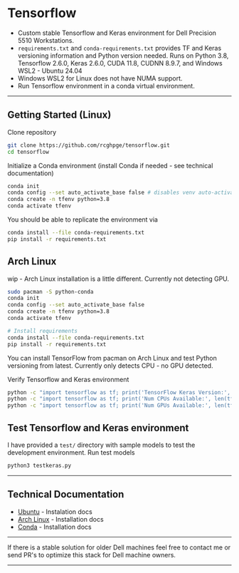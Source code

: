 # Tensorflow 
- Custom stable Tensorflow and Keras environment for Dell Precision 5510 Workstations.
- `requirements.txt` and `conda-requirements.txt` provides TF and Keras versioning information and Python version needed. Runs on Python 3.8, Tensorflow 2.6.0, Keras 2.6.0, CUDA 11.8, CUDNN 8.9.7, and Windows WSL2 - Ubuntu 24.04 
- Windows WSL2 for Linux does not have NUMA support.
- Run Tensorflow environment in a conda virtual environment.
---
## Getting Started (Linux)
Clone repository
```bash
git clone https://github.com/rcghpge/tensorflow.git
cd tensorflow
```

Initialize a Conda environment (install Conda if needed - see technical documentation)
```bash
conda init
conda config --set auto_activate_base false # disables venv auto-activate 
conda create -n tfenv python=3.8
conda activate tfenv
```

You should be able to replicate the environment via
```bash
conda install --file conda-requirements.txt
pip install -r requirements.txt

```

## Arch Linux
wip - Arch Linux installation is a little different. Currently not detecting GPU.
```bash
sudo pacman -S python-conda
conda init
conda config --set auto_activate_base false
conda create -n tfenv python=3.8
conda activate tfenv

# Install requirements
conda install --file conda-requirements.txt
pip install -r requirements.txt
```

You can install TensorFlow from pacman on Arch Linux and test Python versioning from latest.
Currently only detects CPU - no GPU detected.

Verify Tensorflow and Keras environment
```bash
python -c "import tensorflow as tf; print('TensorFlow Keras Version:', tf.keras.__version__)"
python -c "import tensorflow as tf; print('Num CPUs Available:', len(tf.config.list_physical_devices('CPU')))"
python -c "import tensorflow as tf; print('Num GPUs Available:', len(tf.config.list_physical_devices('GPU')))"
```

## Test Tensorflow and Keras environment
I have provided a `test/` directory with sample models to test the development environment. Run test models 
```bash
python3 testkeras.py
```
---
## Technical Documentation
- [Ubuntu](https://documentation.ubuntu.com/wsl/en/latest/howto/install-ubuntu-wsl2/) - Instalation docs
- [Arch Linux](https://wiki.archlinux.org/title/Conda) - Installation docs
- [Conda](https://docs.conda.io/projects/conda/en/latest/user-guide/install/index.html) - Installation docs
---
If there is a stable solution for older Dell machines feel free to contact me or send PR's to optimize this stack for Dell machine owners.

---
